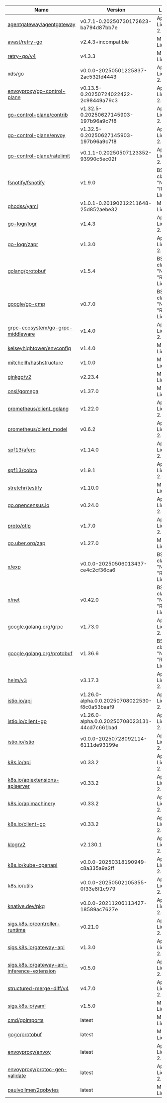 Name|Version|License
---|---|---
[agentgateway/agentgateway](https://github.com/agentgateway/agentgateway)|v0.7.1-0.20250730172623-ba794d87bb7e|Apache License 2.0
[avast/retry-go](https://github.com/avast/retry-go)|v2.4.3+incompatible|MIT License
[retry-go/v4](https://github.com/avast/retry-go)|v4.3.3|MIT License
[xds/go](https://github.com/cncf/xds)|v0.0.0-20250501225837-2ac532fd4443|Apache License 2.0
[envoyproxy/go-control-plane](https://github.com/envoyproxy/go-control-plane)|v0.13.5-0.20250724022422-2c98449a79c3|Apache License 2.0
[go-control-plane/contrib](https://github.com/envoyproxy/go-control-plane)|v1.32.5-0.20250627145903-197b96a9c7f8|Apache License 2.0
[go-control-plane/envoy](https://github.com/envoyproxy/go-control-plane)|v1.32.5-0.20250627145903-197b96a9c7f8|Apache License 2.0
[go-control-plane/ratelimit](https://github.com/envoyproxy/go-control-plane)|v0.1.1-0.20250507123352-93990c5ec02f|Apache License 2.0
[fsnotify/fsnotify](https://github.com/fsnotify/fsnotify)|v1.9.0|BSD 3-clause "New" or "Revised" License
[ghodss/yaml](https://github.com/ghodss/yaml)|v1.0.1-0.20190212211648-25d852aebe32|MIT License
[go-logr/logr](https://github.com/go-logr/logr)|v1.4.3|Apache License 2.0
[go-logr/zapr](https://github.com/go-logr/zapr)|v1.3.0|Apache License 2.0
[golang/protobuf](https://github.com/golang/protobuf)|v1.5.4|BSD 3-clause "New" or "Revised" License
[google/go-cmp](https://github.com/google/go-cmp)|v0.7.0|BSD 3-clause "New" or "Revised" License
[grpc-ecosystem/go-grpc-middleware](https://github.com/grpc-ecosystem/go-grpc-middleware)|v1.4.0|Apache License 2.0
[kelseyhightower/envconfig](https://github.com/kelseyhightower/envconfig)|v1.4.0|MIT License
[mitchellh/hashstructure](https://github.com/mitchellh/hashstructure)|v1.0.0|MIT License
[ginkgo/v2](https://github.com/onsi/ginkgo)|v2.23.4|MIT License
[onsi/gomega](https://github.com/onsi/gomega)|v1.37.0|MIT License
[prometheus/client_golang](https://github.com/prometheus/client_golang)|v1.22.0|Apache License 2.0
[prometheus/client_model](https://github.com/prometheus/client_model)|v0.6.2|Apache License 2.0
[spf13/afero](https://github.com/spf13/afero)|v1.14.0|Apache License 2.0
[spf13/cobra](https://github.com/spf13/cobra)|v1.9.1|Apache License 2.0
[stretchr/testify](https://github.com/stretchr/testify)|v1.10.0|MIT License
[go.opencensus.io](https://go.opencensus.io)|v0.24.0|Apache License 2.0
[proto/otlp](https://go.opentelemetry.io/proto/otlp)|v1.7.0|Apache License 2.0
[go.uber.org/zap](https://go.uber.org/zap)|v1.27.0|MIT License
[x/exp](https://golang.org/x/exp)|v0.0.0-20250506013437-ce4c2cf36ca6|BSD 3-clause "New" or "Revised" License
[x/net](https://golang.org/x/net)|v0.42.0|BSD 3-clause "New" or "Revised" License
[google.golang.org/grpc](https://google.golang.org/grpc)|v1.73.0|Apache License 2.0
[google.golang.org/protobuf](https://google.golang.org/protobuf)|v1.36.6|BSD 3-clause "New" or "Revised" License
[helm/v3](https://helm.sh/helm/v3)|v3.17.3|Apache License 2.0
[istio.io/api](https://istio.io/api)|v1.26.0-alpha.0.0.20250708022530-f8c0a53baaf9|Apache License 2.0
[istio.io/client-go](https://istio.io/client-go)|v1.26.0-alpha.0.0.20250708023131-44cd7c661bad|Apache License 2.0
[istio.io/istio](https://istio.io/istio)|v0.0.0-20250728092114-6111de93199e|Apache License 2.0
[k8s.io/api](https://k8s.io/api)|v0.33.2|Apache License 2.0
[k8s.io/apiextensions-apiserver](https://k8s.io/apiextensions-apiserver)|v0.33.2|Apache License 2.0
[k8s.io/apimachinery](https://k8s.io/apimachinery)|v0.33.2|Apache License 2.0
[k8s.io/client-go](https://k8s.io/client-go)|v0.33.2|Apache License 2.0
[klog/v2](https://k8s.io/klog/v2)|v2.130.1|Apache License 2.0
[k8s.io/kube-openapi](https://k8s.io/kube-openapi)|v0.0.0-20250318190949-c8a335a9a2ff|Apache License 2.0
[k8s.io/utils](https://k8s.io/utils)|v0.0.0-20250502105355-0f33e8f1c979|Apache License 2.0
[knative.dev/pkg](https://knative.dev/pkg)|v0.0.0-20211206113427-18589ac7627e|Apache License 2.0
[sigs.k8s.io/controller-runtime](https://sigs.k8s.io/controller-runtime)|v0.21.0|Apache License 2.0
[sigs.k8s.io/gateway-api](https://sigs.k8s.io/gateway-api)|v1.3.0|Apache License 2.0
[sigs.k8s.io/gateway-api-inference-extension](https://sigs.k8s.io/gateway-api-inference-extension)|v0.5.0|Apache License 2.0
[structured-merge-diff/v4](https://sigs.k8s.io/structured-merge-diff/v4)|v4.7.0|Apache License 2.0
[sigs.k8s.io/yaml](https://sigs.k8s.io/yaml)|v1.5.0|MIT License
[cmd/goimports](https://golang.org/x/tools/cmd/goimports)|latest|MIT License
[gogo/protobuf](https://github.com/gogo/protobuf)|latest|MIT License
[envoyproxy/envoy](https://github.com/envoyproxy/envoy)|latest|Apache License 2.0
[envoyproxy/protoc-gen-validate](https://github.com/envoyproxy/protoc-gen-validate)|latest|Apache License 2.0
[paulvollmer/2gobytes](https://github.com/paulvollmer/2gobytes)|latest|MIT License
